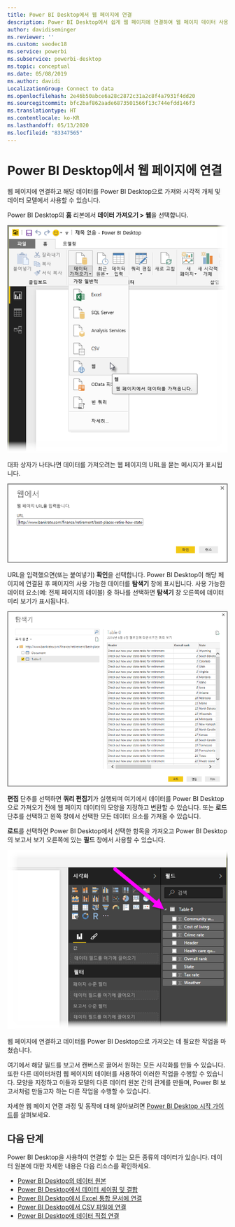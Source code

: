 ```yaml
---
title: Power BI Desktop에서 웹 페이지에 연결
description: Power BI Desktop에서 쉽게 웹 페이지에 연결하여 웹 페이지 데이터 사용
author: davidiseminger
ms.reviewer: ''
ms.custom: seodec18
ms.service: powerbi
ms.subservice: powerbi-desktop
ms.topic: conceptual
ms.date: 05/08/2019
ms.author: davidi
LocalizationGroup: Connect to data
ms.openlocfilehash: 2e46b50abce6a28c2872c31a2c8f4a7931f4dd20
ms.sourcegitcommit: bfc2baf862aade6873501566f13c744efdd146f3
ms.translationtype: HT
ms.contentlocale: ko-KR
ms.lasthandoff: 05/13/2020
ms.locfileid: "83347565"
---
```

# <a name="connect-to-webpages-from-power-bi-desktop"></a>Power BI Desktop에서 웹 페이지에 연결

웹 페이지에 연결하고 해당 데이터를 Power BI Desktop으로 가져와 시각적 개체 및 데이터 모델에서 사용할 수 있습니다.

Power BI Desktop의 **홈** 리본에서 **데이터 가져오기 > 웹**을 선택합니다.

![](media/desktop-connect-to-web/connect-to-web_1.png)

대화 상자가 나타나면 데이터를 가져오려는 웹 페이지의 URL을 묻는 메시지가 표시됩니다.

![](media/desktop-connect-to-web/connect-to-web_2.png)

URL을 입력했으면(또는 붙여넣기) **확인**을 선택합니다. Power BI Desktop이 해당 페이지에 연결된 후 페이지의 사용 가능한 데이터를 **탐색기** 창에 표시됩니다. 사용 가능한 데이터 요소(예: 전체 페이지의 테이블) 중 하나를 선택하면 **탐색기** 창 오른쪽에 데이터 미리 보기가 표시됩니다.

![](media/desktop-connect-to-web/connect-to-web_3.png)

**편집** 단추를 선택하면 **쿼리 편집기**가 실행되며 여기에서 데이터를 Power BI Desktop으로 가져오기 전에 웹 페이지 데이터의 모양을 지정하고 변환할 수 있습니다. 또는 **로드** 단추를 선택하고 왼쪽 창에서 선택한 모든 데이터 요소를 가져올 수 있습니다.

**로드**를 선택하면 Power BI Desktop에서 선택한 항목을 가져오고 Power BI Desktop의 보고서 보기 오른쪽에 있는 **필드** 창에서 사용할 수 있습니다.

![](media/desktop-connect-to-web/connect-to-web_4.png)

웹 페이지에 연결하고 데이터를 Power BI Desktop으로 가져오는 데 필요한 작업을 마쳤습니다.

여기에서 해당 필드를 보고서 캔버스로 끌어서 원하는 모든 시각화를 만들 수 있습니다. 또한 다른 데이터처럼 웹 페이지의 데이터를 사용하여 이러한 작업을 수행할 수 있습니다. 모양을 지정하고 이들과 모델의 다른 데이터 원본 간의 관계를 만들며, Power BI 보고서처럼 만들고자 하는 다른 작업을 수행할 수 있습니다.

자세한 웹 페이지 연결 과정 및 동작에 대해 알아보려면 [Power BI Desktop 시작 가이드](../fundamentals/desktop-getting-started.md)를 살펴보세요.

## <a name="next-steps"></a>다음 단계
Power BI Desktop을 사용하여 연결할 수 있는 모든 종류의 데이터가 있습니다. 데이터 원본에 대한 자세한 내용은 다음 리소스를 확인하세요.

* [Power BI Desktop의 데이터 원본](desktop-data-sources.md)
* [Power BI Desktop에서 데이터 셰이핑 및 결합](desktop-shape-and-combine-data.md)
* [Power BI Desktop에서 Excel 통합 문서에 연결](desktop-connect-excel.md)   
* [Power BI Desktop에서 CSV 파일에 연결](desktop-connect-csv.md)   
* [Power BI Desktop에 데이터 직접 연결](desktop-enter-data-directly-into-desktop.md)   
